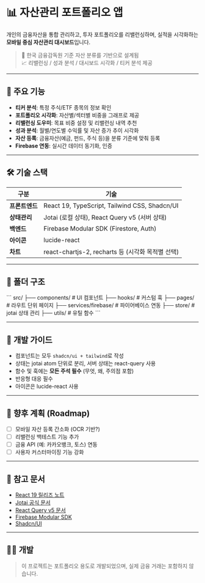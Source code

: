 # 📊 자산관리 포트폴리오 앱

개인의 금융자산을 통합 관리하고, 투자 포트폴리오를 리밸런싱하며, 실적을 시각화하는 **모바일 중심 자산관리 대시보드**입니다.

> 🔐 한국 금융감독원 기준 자산 분류를 기반으로 설계됨  
> 📈 리밸런싱 / 성과 분석 / 대시보드 시각화 / 티커 분석 제공

---

## 🚀 주요 기능

- **티커 분석**: 특정 주식/ETF 종목의 정보 확인
- **포트폴리오 시각화**: 자산별/섹터별 비중을 그래프로 제공
- **리밸런싱 도우미**: 목표 비중 설정 및 리밸런싱 내역 추천
- **성과 분석**: 월별/연도별 수익률 및 자산 증가 추이 시각화
- **자산 등록**: 금융자산(예금, 펀드, 주식 등)을 분류 기준에 맞춰 등록
- **Firebase 연동**: 실시간 데이터 동기화, 인증

---

## 🛠️ 기술 스택

| 구분 | 기술 |
|------|------|
| **프론트엔드** | React 19, TypeScript, Tailwind CSS, Shadcn/UI |
| **상태관리** | Jotai (로컬 상태), React Query v5 (서버 상태) |
| **백엔드** | Firebase Modular SDK (Firestore, Auth) |
| **아이콘** | lucide-react |
| **차트** | react-chartjs-2, recharts 등 (시각화 목적별 선택) |

---

## 🧱 폴더 구조

\`\`\`
src/
├── components/        # UI 컴포넌트
├── hooks/             # 커스텀 훅
├── pages/             # 라우트 단위 페이지
├── services/firebase/ # 파이어베이스 연동
├── store/             # jotai 상태 관리
├── utils/             # 유틸 함수
\`\`\`

---

## 🧪 개발 가이드

- 컴포넌트는 모두 `shadcn/ui + tailwind`로 작성
- 상태는 jotai atom 단위로 분리, 서버 상태는 react-query 사용
- 함수 및 훅에는 **모든 주석 필수** (무엇, 왜, 주의점 포함)
- 반응형 대응 필수
- 아이콘은 lucide-react 사용

---

## 🧭 향후 계획 (Roadmap)

- [ ] 모바일 자산 등록 간소화 (OCR 기반?)
- [ ] 리밸런싱 백테스트 기능 추가
- [ ] 금융 API (예: 카카오뱅크, 토스) 연동
- [ ] 사용자 커스터마이징 기능 강화

---

## 📎 참고 문서

- [React 19 릴리즈 노트](https://react.dev/blog/2024/12/05/react-19)
- [Jotai 공식 문서](https://jotai.org/docs/introduction)
- [React Query v5 문서](https://tanstack.com/query/v5)
- [Firebase Modular SDK](https://firebase.google.com/docs)
- [Shadcn/UI](https://ui.shadcn.com)

---

## 👨‍💻 개발

> 이 프로젝트는 포트폴리오 용도로 개발되었으며, 실제 금융 거래는 포함하지 않습니다.
